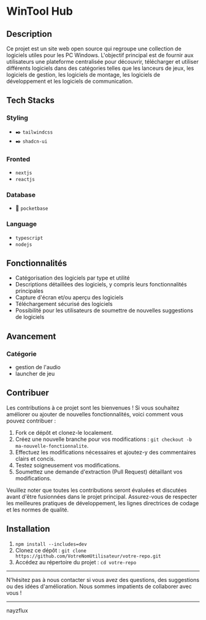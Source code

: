 # WinTool Hub

## Description

Ce projet est un site web open source qui regroupe une collection de logiciels utiles pour les PC Windows. L'objectif
principal est de fournir aux utilisateurs une plateforme centralisée pour découvrir, télécharger et utiliser différents
logiciels dans des catégories telles que les lanceurs de jeux, les logiciels de gestion, les logiciels de montage, les
logiciels de développement et les logiciels de communication.

## Tech Stacks

### Styling

- ✒️ ``tailwindcss``
- ✒️ ``shadcn-ui``

### Fronted

- ``nextjs``
- ``reactjs``

### Database

- 📜 ``pocketbase``

### Language

- ``typescript``
- ``nodejs``

## Fonctionnalités

- Catégorisation des logiciels par type et utilité
- Descriptions détaillées des logiciels, y compris leurs fonctionnalités principales
- Capture d'écran et/ou aperçu des logiciels
- Téléchargement sécurisé des logiciels
- Possibilité pour les utilisateurs de soumettre de nouvelles suggestions de logiciels

## Avancement

### Catégorie

- gestion de l'audio
- launcher de jeu

## Contribuer

Les contributions à ce projet sont les bienvenues ! Si vous souhaitez améliorer ou ajouter de nouvelles fonctionnalités, voici comment vous pouvez contribuer :

1. Fork ce dépôt et clonez-le localement.
2. Créez une nouvelle branche pour vos modifications : `git checkout -b ma-nouvelle-fonctionnalite`.
3. Effectuez les modifications nécessaires et ajoutez-y des commentaires clairs et concis.
4. Testez soigneusement vos modifications.
5. Soumettez une demande d'extraction (Pull Request) détaillant vos modifications.

Veuillez noter que toutes les contributions seront évaluées et discutées avant d'être fusionnées dans le projet principal. Assurez-vous de respecter les meilleures pratiques de développement, les lignes directrices de codage et les normes de qualité.

## Installation

1. `npm install --includes=dev`
2. Clonez ce dépôt : `git clone https://github.com/VotreNomUtilisateur/votre-repo.git`
3. Accédez au répertoire du projet : `cd votre-repo`

---

N'hésitez pas à nous contacter si vous avez des questions, des suggestions ou des idées d'amélioration. Nous sommes impatients de collaborer avec vous !

---

nayzflux
